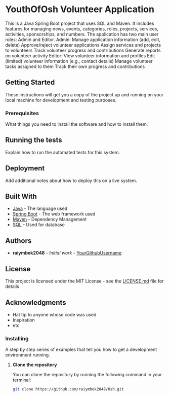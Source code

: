 # YouthOfOsh Volunteer Application

This is a Java Spring Boot project that uses SQL and Maven. It includes features for managing news, events, categories, roles, projects, services, activities, sponsorships, and numbers. The application has two main user roles: Admin and Editor.
Admin:
Manage application information (add, edit, delete)
Approve/reject volunteer applications
Assign services and projects to volunteers
Track volunteer progress and contributions
Generate reports on volunteer activity
Editor:
View volunteer information and profiles
Edit (limited) volunteer information (e.g., contact details)
Manage volunteer tasks assigned to them
Track their own progress and contributions
## Getting Started

These instructions will get you a copy of the project up and running on your local machine for development and testing purposes.

### Prerequisites

What things you need to install the software and how to install them.
 
   
## Running the tests

Explain how to run the automated tests for this system.

## Deployment

Add additional notes about how to deploy this on a live system.

## Built With

* [Java](https://www.java.com) - The language used
* [Spring Boot](https://spring.io/projects/spring-boot) - The web framework used
* [Maven](https://maven.apache.org/) - Dependency Management
* [SQL](https://www.mysql.com/) - Used for database

## Authors

* **raiymbek2048** - *Initial work* - [YourGithubUsername](https://github.com/raiymbek2048)

## License

This project is licensed under the MIT License - see the [LICENSE.md](LICENSE.md) file for details

## Acknowledgments

* Hat tip to anyone whose code was used
* Inspiration
* etc
### Installing

A step by step series of examples that tell you how to get a development environment running.

1. **Clone the repository**

   You can clone the repository by running the following command in your terminal:
   

   ```bash
   git clone https://github.com/raiymbek2048/Osh.git
      

